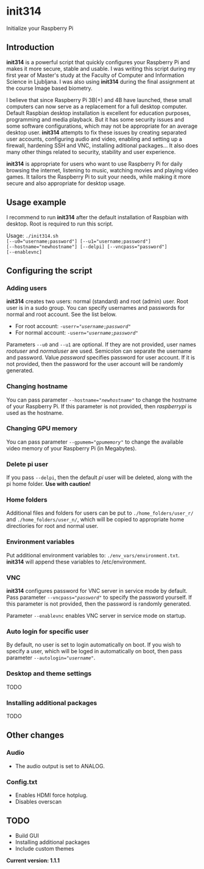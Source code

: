 # init314
Initialize your Raspberry Pi

## Introduction
<b>init314</b> is a powerful script that quickly configures your Raspberry Pi and makes it more secure, stable and usable. I was writing this script during my first year of Master's study at the Faculty of Computer and Information Science in Ljubljana. I was also using <b>init314</b> during the final assignment at the course Image based biometry.

I believe that since Raspberry Pi 3B(+) and 4B have launched, these small computers can now serve as a replacement for a full desktop computer. Default Raspbian desktop installation is excellent for education purposes, programming and media playback. But it has some security issues and some software configurations, which may not be appropriate for an average desktop user. <b>init314</b> attempts to fix these issues by creating separated user accounts, configuring audio and video, enabling and setting up a firewall, hardening SSH and  VNC, installing aditional packages... It also does many other things related to security, stability and user experience. 

<b>init314</b> is appropriate for users who want to use Raspberry Pi for daily browsing the internet, listening to music, watching movies and playing video games. It tailors the Raspberry Pi to suit your needs, while making it more secure and also appropriate for desktop usage.



## Usage example
I recommend to run <b>init314</b> after the default installation of Raspbian with desktop. Root is required to run this script.

Usage: <code class="language-plaintext highlighter-rouge">./init314.sh [--u0="username;password"] [--u1="username;password"] [--hostname="newhostname"] [--delpi] [--vncpass="password"] [--enablevnc]</code>

## Configuring the script
### Adding users
<b>init314</b> creates two users: normal (standard) and root (admin) user. Root user is in a sudo group. You can specify usernames and passwords for normal and root account. See the list below.
- For root account: <code class="language-plaintext highlighter-rouge">-userr="<i>username</i>;<i>password</i>"</code>
- For normal account: <code class="language-plaintext highlighter-rouge">-usern="<i>username</i>;<i>password</i>"</code>

Parameters <code class="language-plaintext highlighter-rouge">--u0</code> and <code class="language-plaintext highlighter-rouge">--u1</code> are optional. If they are not provided, user names <i>rootuser</i> and <i>normaluser</i> are used. Semicolon can separate the username and password. Value <i>password</i> specifies password for user account. If it is not provided, then the password for the user account will be randomly generated.

### Changing hostname
You can pass parameter <code class="language-plaintext highlighter-rouge">--hostname="<i>newhostname</i>"</code> to change the hostname of your Raspberry Pi. If this parameter is not provided, then <i>raspberrypi</i> is used as the hostname.

### Changing GPU memory
You can pass parameter <code class="language-plaintext highlighter-rouge">--gpumem="<i>gpumemory</i>"</code> to change the available video memory of your Raspberry Pi (in Megabytes).

### Delete pi user
If you pass <code class="language-plaintext highlighter-rouge">--delpi</code>, then the default <i>pi</i> user will be deleted, along with the pi home folder. <b>Use with caution!</b>

### Home folders
Additional files and folders for users can be put to <code class="language-plaintext highlighter-rouge">./home_folders/user_r/</code> and <code class="language-plaintext highlighter-rouge">./home_folders/user_n/</code>, which will be copied to appropriate home directiories for root and normal user.

### Environment variables
Put additional environment variables to: <code class="language-plaintext highlighter-rouge">./env_vars/environment.txt</code>. <b>init314</b> will append these variables to /etc/environment.

### VNC
<b>init314</b> configures password for VNC server in service mode by default. Pass parameter <code class="language-plaintext highlighter-rouge">--vncpass="<i>password</i>"</code> to specify the password yourself. If this parameter is not provided, then the password is randomly generated. 

Parameter <code class="language-plaintext highlighter-rouge">--enablevnc</code> enables VNC server in service mode on startup.

### Auto login for specific user
By default, no user is set to login automatically on boot. If you wish to specify a user, which will be loged in automatically on boot, then pass parameter <code class="language-plaintext highlighter-rouge">--autologin="<i>username</i>"</code>. 


### Desktop and theme settings
TODO

### Installing additional packages
TODO

## Other changes
### Audio
- The audio output is set to ANALOG.

### Config.txt
- Enables HDMI force hotplug. 
- Disables overscan

## TODO
- Build GUI
- Installing additional packages
- Include custom themes

<b>Current version: 1.1.1</b>
